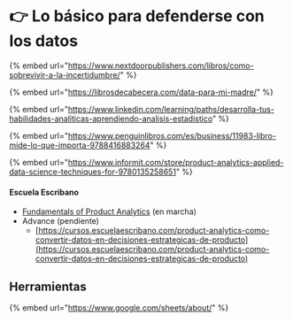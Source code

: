 # 👉 Lo básico para defenderse con los datos

{% embed url="https://www.nextdoorpublishers.com/libros/como-sobrevivir-a-la-incertidumbre/" %}

{% embed url="https://librosdecabecera.com/data-para-mi-madre/" %}

{% embed url="https://www.linkedin.com/learning/paths/desarrolla-tus-habilidades-analiticas-aprendiendo-analisis-estadistico" %}

{% embed url="https://www.penguinlibros.com/es/business/11983-libro-mide-lo-que-importa-9788416883264" %}

{% embed url="https://www.informit.com/store/product-analytics-applied-data-science-techniques-for-9780135258651" %}

#### Escuela Escribano

* [Fundamentals of Product Analytics](https://cursos.escuelaescribano.com/view/courses/curso-de-fundamentos-de-product-analytics) (en marcha)
* Advance (pendiente)
  * [https://cursos.escuelaescribano.com/product-analytics-como-convertir-datos-en-decisiones-estrategicas-de-producto](https://cursos.escuelaescribano.com/product-analytics-como-convertir-datos-en-decisiones-estrategicas-de-producto)

## Herramientas

{% embed url="https://www.google.com/sheets/about/" %}

